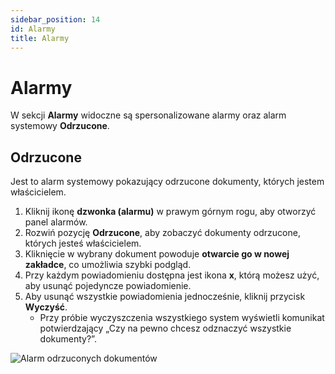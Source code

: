 ```yaml
---
sidebar_position: 14
id: Alarmy
title: Alarmy
---
```


# Alarmy

W sekcji **Alarmy** widoczne są spersonalizowane alarmy oraz alarm systemowy **Odrzucone**.


## Odrzucone

Jest to alarm systemowy pokazujący odrzucone dokumenty, których jestem właścicielem.

1. Kliknij ikonę **dzwonka (alarmu)** w prawym górnym rogu, aby otworzyć panel alarmów.  
2. Rozwiń pozycję **Odrzucone**, aby zobaczyć dokumenty odrzucone, których jesteś właścicielem.  
3. Kliknięcie w wybrany dokument powoduje **otwarcie go w nowej zakładce**, co umożliwia szybki podgląd.  
4. Przy każdym powiadomieniu dostępna jest ikona **x**, którą możesz użyć, aby usunąć pojedyncze powiadomienie.  
5. Aby usunąć wszystkie powiadomienia jednocześnie, kliknij przycisk **Wyczyść**.  
   - Przy próbie wyczyszczenia wszystkiego system wyświetli komunikat potwierdzający „Czy na pewno chcesz odznaczyć wszystkie dokumenty?”.

![Alarm odrzuconych dokumentów](/img/alarmy.png) 
